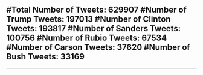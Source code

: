 #Total Number of Tweets: 629907 
#Number of Trump Tweets: 197013
#Number of Clinton Tweets: 193817
#Number of Sanders Tweets: 100756
#Number of Rubio Tweets: 67534
#Number of Carson Tweets: 37620
#Number of Bush Tweets: 33169
---
---
